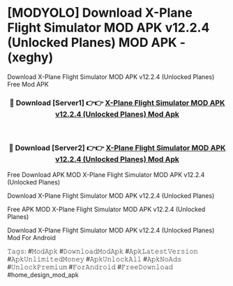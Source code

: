 # [MODYOLO] Download X-Plane Flight Simulator MOD APK v12.2.4 (Unlocked Planes) MOD APK - (xeghy)
Download X-Plane Flight Simulator MOD APK v12.2.4 (Unlocked Planes) Free Mod APK

<div align="center">
<h3>🔴 Download [Server1] 👉👉 <a href="https://apk-comot.site?title=X-Plane_Flight_Simulator_MOD_APK_v12.2.4_(Unlocked_Planes)">X-Plane Flight Simulator MOD APK v12.2.4 (Unlocked Planes) Mod Apk</a></h3><br>

<h3>🔴 Download [Server2] 👉👉 <a href="https://apk-comot.site?title=X-Plane_Flight_Simulator_MOD_APK_v12.2.4_(Unlocked_Planes)">X-Plane Flight Simulator MOD APK v12.2.4 (Unlocked Planes) Mod Apk</a></h3>
</div>


Free Download APK MOD X-Plane Flight Simulator MOD APK v12.2.4 (Unlocked Planes)

Download X-Plane Flight Simulator MOD APK v12.2.4 (Unlocked Planes) 

Free APK MOD X-Plane Flight Simulator MOD APK v12.2.4 (Unlocked Planes) 

Download X-Plane Flight Simulator MOD APK v12.2.4 (Unlocked Planes) Mod For Android

𝚃𝚊𝚐𝚜: #𝙼𝚘𝚍𝙰𝚙𝚔 #𝙳𝚘𝚠𝚗𝚕𝚘𝚊𝚍𝙼𝚘𝚍𝙰𝚙𝚔 #𝙰𝚙𝚔𝙻𝚊𝚝𝚎𝚜𝚝𝚅𝚎𝚛𝚜𝚒𝚘𝚗 #𝙰𝚙𝚔𝚄𝚗𝚕𝚒𝚖𝚒𝚝𝚎𝚍𝙼𝚘𝚗𝚎𝚢 #𝙰𝚙𝚔𝚄𝚗𝚕𝚘𝚌𝚔𝙰𝚕𝚕 #𝙰𝚙𝚔𝙽𝚘𝙰𝚍𝚜 #𝚄𝚗𝚕𝚘𝚌𝚔𝙿𝚛𝚎𝚖𝚒𝚞𝚖 #𝙵𝚘𝚛𝙰𝚗𝚍𝚛𝚘𝚒𝚍 #𝙵𝚛𝚎𝚎𝙳𝚘𝚠𝚗𝚕𝚘𝚊𝚍 #home_design_mod_apk
